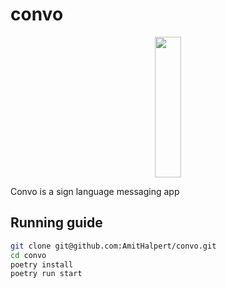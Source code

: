 # convo


<p align="center" width="100%">
    <img width="29%" height="225" src="https://i.imgur.com/zx5biJv.png">
</p>


Convo is a sign language messaging app



## Running guide
```bash
git clone git@github.com:AmitHalpert/convo.git
cd convo
poetry install
poetry run start
```
